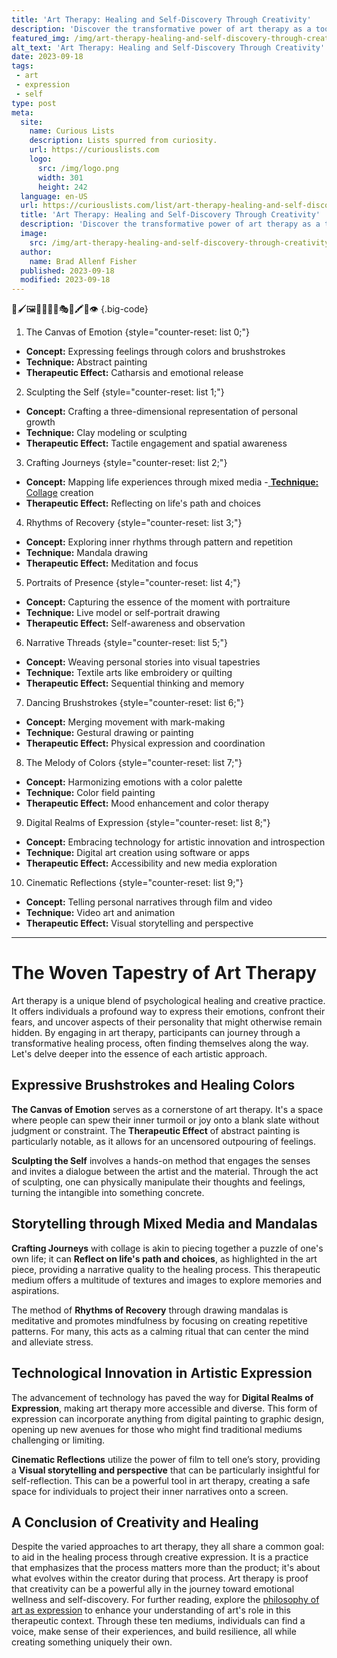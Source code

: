 ```yaml
---
title: 'Art Therapy: Healing and Self-Discovery Through Creativity'
description: 'Discover the transformative power of art therapy as a tool for healing and self-discovery. Embrace your creativity and nurture a curious mind.'
featured_img: /img/art-therapy-healing-and-self-discovery-through-creativity.webp
alt_text: 'Art Therapy: Healing and Self-Discovery Through Creativity'
date: 2023-09-18
tags:
 - art
 - expression
 - self
type: post
meta:
  site:
    name: Curious Lists
    description: Lists spurred from curiosity.
    url: https://curiouslists.com
    logo:
      src: /img/logo.png
      width: 301
      height: 242
  language: en-US
  url: https://curiouslists.com/list/art-therapy-healing-and-self-discovery-through-creativity
  title: 'Art Therapy: Healing and Self-Discovery Through Creativity'
  description: 'Discover the transformative power of art therapy as a tool for healing and self-discovery. Embrace your creativity and nurture a curious mind.'
  image:
    src: /img/art-therapy-healing-and-self-discovery-through-creativity.webp
  author:
    name: Brad Allenf Fisher
  published: 2023-09-18
  modified: 2023-09-18
---
```



🎨🖌️🖼️👩‍🎨🧑‍🎨🎭🌈🖍️📒👁️ {.big-code}

1. The Canvas of Emotion {style="counter-reset: list 0;"}
  - **Concept:** Expressing feelings through colors and brushstrokes
  - **Technique:** Abstract painting
  - **Therapeutic Effect:** Catharsis and emotional release

2. Sculpting the Self {style="counter-reset: list 1;"}
  - **Concept:** Crafting a three-dimensional representation of personal growth
  - **Technique:** Clay modeling or sculpting
  - **Therapeutic Effect:** Tactile engagement and spatial awareness

3. Crafting Journeys {style="counter-reset: list 2;"}
  - **Concept:** Mapping life experiences through mixed media
  -[  **Technique:**   Collage](https://curiouslists.com/list/historical-evolution-of-art-as-a-form-of-expression) creation
  - **Therapeutic Effect:** Reflecting on life's path and choices

4. Rhythms of Recovery {style="counter-reset: list 3;"}
  - **Concept:** Exploring inner rhythms through pattern and repetition
  - **Technique:** Mandala drawing
  - **Therapeutic Effect:** Meditation and focus

5. Portraits of Presence {style="counter-reset: list 4;"}
  - **Concept:** Capturing the essence of the moment with portraiture
  - **Technique:** Live model or self-portrait drawing
  - **Therapeutic Effect:** Self-awareness and observation

6. Narrative Threads {style="counter-reset: list 5;"}
  - **Concept:** Weaving personal stories into visual tapestries
  - **Technique:** Textile arts like embroidery or quilting
  - **Therapeutic Effect:** Sequential thinking and memory

7. Dancing Brushstrokes {style="counter-reset: list 6;"}
  - **Concept:** Merging movement with mark-making
  - **Technique:** Gestural drawing or painting
  - **Therapeutic Effect:** Physical expression and coordination

8. The Melody of Colors {style="counter-reset: list 7;"}
  - **Concept:** Harmonizing emotions with a color palette
  - **Technique:** Color field painting
  - **Therapeutic Effect:** Mood enhancement and color therapy

9. Digital Realms of Expression {style="counter-reset: list 8;"}
  - **Concept:** Embracing technology for artistic innovation and introspection
  - **Technique:** Digital art creation using software or apps
  - **Therapeutic Effect:** Accessibility and new media exploration

10. Cinematic Reflections {style="counter-reset: list 9;"}
  - **Concept:** Telling personal narratives through film and video
  - **Technique:** Video art and animation
  - **Therapeutic Effect:** Visual storytelling and perspective


---

# The Woven Tapestry of Art Therapy

Art therapy is a unique blend of psychological healing and creative practice. It offers individuals a profound way to express their emotions, confront their fears, and uncover aspects of their personality that might otherwise remain hidden. By engaging in art therapy, participants can journey through a transformative healing process, often finding themselves along the way. Let's delve deeper into the essence of each artistic approach.

## Expressive Brushstrokes and Healing Colors

**The Canvas of Emotion** serves as a cornerstone of art therapy. It's a space where people can spew their inner turmoil or joy onto a blank slate without judgment or constraint. The **Therapeutic Effect** of abstract painting is particularly notable, as it allows for an uncensored outpouring of feelings.

**Sculpting the Self** involves a hands-on method that engages the senses and invites a dialogue between the artist and the material. Through the act of sculpting, one can physically manipulate their thoughts and feelings, turning the intangible into something concrete.

## Storytelling through Mixed Media and Mandalas

**Crafting Journeys** with collage is akin to piecing together a puzzle of one's own life; it can **Reflect on life's path and choices**, as highlighted in the art piece, providing a narrative quality to the healing process. This therapeutic medium offers a multitude of textures and images to explore memories and aspirations.

The method of **Rhythms of Recovery** through drawing mandalas is meditative and promotes mindfulness by focusing on creating repetitive patterns. For many, this acts as a calming ritual that can center the mind and alleviate stress.

## Technological Innovation in Artistic Expression

The advancement of technology has paved the way for **Digital Realms of Expression**, making art therapy more accessible and diverse. This form of expression can incorporate anything from digital painting to graphic design, opening up new avenues for those who might find traditional mediums challenging or limiting.

**Cinematic Reflections** utilize the power of film to tell one’s story, providing a **Visual storytelling and perspective** that can be particularly insightful for self-reflection. This can be a powerful tool in art therapy, creating a safe space for individuals to project their inner narratives onto a screen.

## A Conclusion of Creativity and Healing

Despite the varied approaches to art therapy, they all share a common goal: to aid in the healing process through creative expression. It is a practice that emphasizes that the process matters more than the product; it's about what evolves within the creator during that process. Art therapy is proof that creativity can be a powerful ally in the journey toward emotional wellness and self-discovery. For further reading, explore the [philosophy of art as expression](https://www.britannica.com/topic/philosophy-of-art/Art-as-expression) to enhance your understanding of art's role in this therapeutic context. Through these ten mediums, individuals can find a voice, make sense of their experiences, and build resilience, all while creating something uniquely their own.